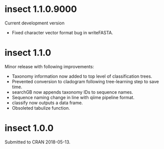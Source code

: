 # insect 1.1.0.9000

Current development version

* Fixed character vector format bug in writeFASTA.


# insect 1.1.0

Minor release with following improvements: 

* Taxonomy information now added to top level of classification trees.
* Prevented conversion to cladogram following tree-learning step to save time.
* searchGB now appends taxonomy IDs to sequence names.
* Sequence naming change in line with qiime pipeline format.
* classify now outputs a data frame.
* Obsoleted tabulize function.

# insect 1.0.0

Submitted to CRAN 2018-05-13.
